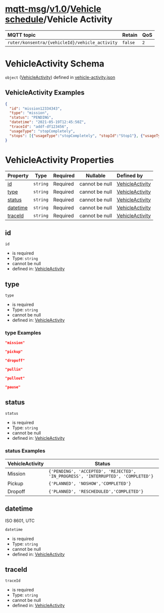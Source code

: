 # [mqtt-msg](../../../README.md)/[v1.0](../../README.md)/[Vehicle schedule](../vehicle-schedule/README.md)/Vehicle Activity
MQTT topic                                          | Retain      | QoS
| :------------------------------------------------ |-------------| -------- |
```ruter/konsentra/{vehicleId}/vehicle_activity```  | ```false``` | ```2```

# VehicleActivity Schema

`object` ([VehicleActivity](vehicle-activity.md)) defined in [vehicle-activity.json](../../schema/vehicle-schedule/vehicle-activity.json)



## VehicleActivity Examples

```json
{
  "id": "mission12334343",
  "type": "mission",
  "status": "PENDING",
  "datetime": "2021-05-19T12:45:50Z",
  "traceId": "addf-df123456",
  "usageType": "stopCompletely",
  "stops": [{"usageType":"stopCompletely", "stopId":"Stop1"}, {"usageType":"driveThrough", "stopId":"Stop2"}]
}
```

# VehicleActivity Properties

| Property                          | Type      | Required | Nullable       | Defined by                                                                                                   |
| :-------------------------------- | --------- | -------- | -------------- | :----------------------------------------------------------------------------------------------------------- |
| [id](#id) | `string`  | Required | cannot be null | [VehicleActivity](vehicle-activity-properties-id.md "\#/properties/id#/properties/id") |
| [type](#type) | `string`  | Required | cannot be null | [VehicleActivity](vehicle-activity-properties-type.md "\#/properties/type#/properties/type") |
| [status](#status) | `string`  | Required | cannot be null | [VehicleActivity](vehicle-activity-properties-status.md "\#/properties/status#/properties/status") |
| [datetime](#datetime) | `string`  | Required | cannot be null | [VehicleActivity](vehicle-activity-properties-datetime.md "\#/properties/datetime#/properties/datetime") |
| [traceId](#traceId) | `string`  | Required | cannot be null | [VehicleActivity](vehicle-activity-properties-traceId.md "\#/properties/traceId#/properties/traceId") |

## id

`id`

-   is required
-   Type: `string`
-   cannot be null
-   defined in:  [VehicleActivity](vehicle-activity-properties-id.md "\#/properties/id#/properties/id")

## type

`type`

-   is required
-   Type: `string`
-   cannot be null
-   defined in:  [VehicleActivity](vehicle-activity-properties-type.md "\#/properties/type#/properties/type")

### type Examples

```json
"mission"
```
```json
"pickup"
```
```json
"dropoff"
```
```json
"pullin"
```
```json
"pullout"
```
```json
"pause"
```
## status

`status`

-   is required
-   Type: `string`
-   cannot be null
-   defined in:  [VehicleActivity](vehicle-activity-properties-status.md "\#/properties/status#/properties/status")

### status Examples

| VehicleActivity| Status      | 
| :-------------------------------- | --------- | 
| Mission | ``` {'PENDING', 'ACCEPTED', 'REJECTED', 'IN_PROGRESS', 'INTERRUPTED', 'COMPLETED'} ```|
| Pickup | ``` {'PLANNED', 'NOSHOW','COMPLETED'} ```|
| Dropoff | ``` {'PLANNED', 'RESCHEDULED','COMPLETED'} ```|

## datetime

ISO 8601, UTC


`datetime`

-   is required
-   Type: `string`
-   cannot be null
-   defined in: [VehicleActivity](vehicle-activity-properties-datetime.md "\#/properties/datetime#/properties/datetime")


## traceId

`traceId`

-   is required
-   Type: `string`
-   cannot be null
-   defined in:  [VehicleActivity](vehicle-activity-properties-traceId.md "\#/properties/traceId#/properties/traceId")
